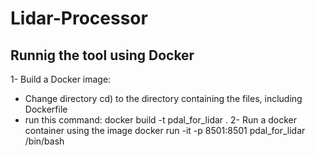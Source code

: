 # Lidar-Processor

## Runnig the tool using Docker

1- Build a Docker image:
   - Change directory cd) to the directory containing the files, including Dockerfile
   - run this command:     docker build -t pdal_for_lidar .
2- Run a docker container using the image
docker run -it -p 8501:8501 pdal_for_lidar /bin/bash
